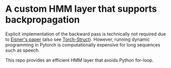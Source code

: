 # A custom HMM layer that supports backpropagation

Explicit implementation of the backward pass is technically not required due to 
[Eisner's paper](https://aclanthology.org/W16-5901.pdf) (also see [Torch-Struct](https://github.com/harvardnlp/pytorch-struct)).
However, running dynamic programming in Pytorch is computationally expensive for long sequences such as speech.

This repo provides an efficient HMM layer that avoids Python for-loop.
